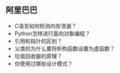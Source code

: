 ## 阿里巴巴

- C语言如何检测内存泄漏？
- Python怎样进行面向对象编程？
- 引用和指针的区别？
- 父类的为什么要将析构函数设置为虚函数？
- 垃圾回收器的原理？
- 你使用过哪些设计模式？